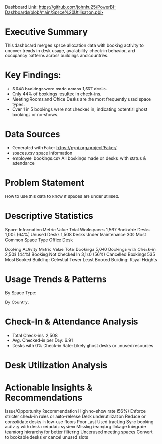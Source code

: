 Dashboard Link: https://github.com/johnhu25/PowerBI-Dashboards/blob/main/Space%20Utilisation.pbix

# Executive Summary

This dashboard merges space allocation data with booking activity to uncover trends in desk usage, availability, check-in behavior, and occupancy patterns across buildings and countries.

# Key Findings:

- 5,648 bookings were made across 1,567 desks.
- Only 44% of bookings resulted in check-ins.
- Meeting Rooms and Office Desks are the most frequently used space types.
- Over 1 in 5 bookings were not checked in, indicating potential ghost bookings or no-shows.
    
# Data Sources
- Generated with Faker https://pypi.org/project/Faker/
- spaces.csv space information
- employee_bookings.csv All bookings made on desks, with status & attendance

# Problem Statement
How to use this data to know if spaces are under utilised.

# Descriptive Statistics
Space Information
Metric	Value
Total Workspaces 1,567
Bookable Desks 1,005 (64%)
Unused Desks 1,508
Desks Under Maintenance	300
Most Common Space Type Office Desk

Booking Activity 
Metric	Value
Total Bookings	5,648
Bookings with Check-in	2,508 (44%)
Booking Not Checked In	3,140 (56%)
Cancelled Bookings	535
Most Booked Building: Celestial Tower
Least Booked Building: Royal Heights

# Usage Trends & Patterns
By Space Type:

By Country:

# Check-In & Attendance Analysis

- Total Check-ins: 2,508
- Avg. Checked-in per Day: 6.91
- Desks with 0% Check-in Rate: Likely ghost desks or unused resources


# Desk Utilization Analysis



# Actionable Insights & Recommendations
Issue/Opportunity	Recommendation
High no-show rate (56%)	Enforce stricter check-in rules or auto-release
Desk underutilization	Reduce or consolidate desks in low-use floors
Poor Last Used tracking	Sync booking activity with desk metadata system
Missing team/org linkage	Integrate team/org hierarchy for better filtering
Underused meeting spaces	Convert to bookable desks or cancel unused slots

